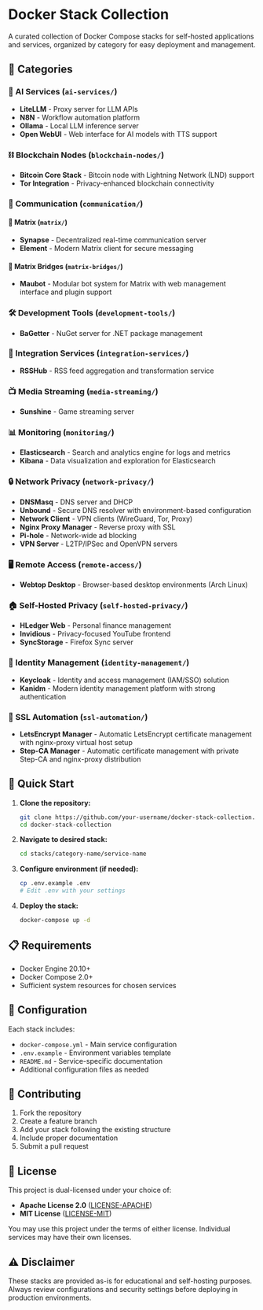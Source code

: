 # Docker Stack Collection

A curated collection of Docker Compose stacks for self-hosted applications and services, organized by category for easy deployment and management.

## 📁 Categories

### 🤖 AI Services (`ai-services/`)

- **LiteLLM** - Proxy server for LLM APIs
- **N8N** - Workflow automation platform
- **Ollama** - Local LLM inference server
- **Open WebUI** - Web interface for AI models with TTS support

### ⛓️ Blockchain Nodes (`blockchain-nodes/`)

- **Bitcoin Core Stack** - Bitcoin node with Lightning Network (LND) support
- **Tor Integration** - Privacy-enhanced blockchain connectivity

### 💬 Communication (`communication/`)

#### 📱 Matrix (`matrix/`)

- **Synapse** - Decentralized real-time communication server
- **Element** - Modern Matrix client for secure messaging

#### 🌉 Matrix Bridges (`matrix-bridges/`)

- **Maubot** - Modular bot system for Matrix with web management interface and plugin support

### 🛠️ Development Tools (`development-tools/`)

- **BaGetter** - NuGet server for .NET package management

### 🔗 Integration Services (`integration-services/`)

- **RSSHub** - RSS feed aggregation and transformation service

### 📺 Media Streaming (`media-streaming/`)

- **Sunshine** - Game streaming server

### 📊 Monitoring (`monitoring/`)

- **Elasticsearch** - Search and analytics engine for logs and metrics
- **Kibana** - Data visualization and exploration for Elasticsearch

### 🔒 Network Privacy (`network-privacy/`)

- **DNSMasq** - DNS server and DHCP
- **Unbound** - Secure DNS resolver with environment-based configuration
- **Network Client** - VPN clients (WireGuard, Tor, Proxy)
- **Nginx Proxy Manager** - Reverse proxy with SSL
- **Pi-hole** - Network-wide ad blocking
- **VPN Server** - L2TP/IPSec and OpenVPN servers

### 🖥️ Remote Access (`remote-access/`)

- **Webtop Desktop** - Browser-based desktop environments (Arch Linux)

### 🏠 Self-Hosted Privacy (`self-hosted-privacy/`)

- **HLedger Web** - Personal finance management
- **Invidious** - Privacy-focused YouTube frontend
- **SyncStorage** - Firefox Sync server

### 🔑 Identity Management (`identity-management/`)

- **Keycloak** - Identity and access management (IAM/SSO) solution
- **Kanidm** - Modern identity management platform with strong authentication

### 🔐 SSL Automation (`ssl-automation/`)

- **LetsEncrypt Manager** - Automatic LetsEncrypt certificate management with nginx-proxy virtual host setup
- **Step-CA Manager** - Automatic certificate management with private Step-CA and nginx-proxy distribution

## 🚀 Quick Start

1. **Clone the repository:**

   ```bash
   git clone https://github.com/your-username/docker-stack-collection.git
   cd docker-stack-collection
   ```

2. **Navigate to desired stack:**

   ```bash
   cd stacks/category-name/service-name
   ```

3. **Configure environment (if needed):**

   ```bash
   cp .env.example .env
   # Edit .env with your settings
   ```

4. **Deploy the stack:**

   ```bash
   docker-compose up -d
   ```

## 📋 Requirements

- Docker Engine 20.10+
- Docker Compose 2.0+
- Sufficient system resources for chosen services

## 🔧 Configuration

Each stack includes:

- `docker-compose.yml` - Main service configuration
- `.env.example` - Environment variables template
- `README.md` - Service-specific documentation
- Additional configuration files as needed

## 🤝 Contributing

1. Fork the repository
2. Create a feature branch
3. Add your stack following the existing structure
4. Include proper documentation
5. Submit a pull request

## 📝 License

This project is dual-licensed under your choice of:

- **Apache License 2.0** ([LICENSE-APACHE](LICENSE-APACHE))
- **MIT License** ([LICENSE-MIT](LICENSE-MIT))

You may use this project under the terms of either license. Individual services may have their own licenses.

## ⚠️ Disclaimer

These stacks are provided as-is for educational and self-hosting purposes. Always review configurations and security settings before deploying in production environments.
